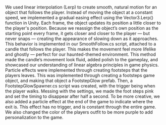 We used linear interpolation (Lerp) to create smooth, natural motion for an object that follows the player. Instead of moving the object at a constant speed, we implemented a gradual easing effect using the Vector3.Lerp() function in Unity.
Each frame, the object updates its position a little closer to the player's position. Because we reassign the object’s own position as the starting point every frame, it gets closer and closer to the player — but never snaps — creating the appearance of slowing down as it approaches.
This behavior is implemented in our SmoothFollow.cs script, attached to a candle that follows the player. This makes the movement feel more lifelike and ghostly — perfect for our haunted-themed environment. 
This method made the candle’s movement look fluid, added polish to the gameplay, and showcased our understanding of linear algebra principles in game physics.
Particle effects were implemented through creating footsteps that the players leaves. This was implemented through creating a footsteps game object, and making that object a FootstepGlow prefab. Then, a FootstepGlowSpawner.cs script was created, with the trigger being when the player walks. Messing with the settings, we made the foot steps pink and set the timing to disappear after half a second. 
To be more creative, we also added a  particle effect at the end of the game to indicate where the exit is. This effect has no trigger, and is constant through the entire game. We also changed the color of the players outfit to be more purple to add personalization to the game. 
